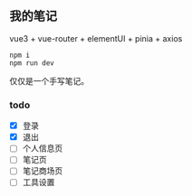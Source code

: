 ## 我的笔记

vue3 + vue-router + elementUI + pinia + axios

```
npm i
npm run dev
```

仅仅是一个手写笔记。

### todo

- [x] 登录
- [x] 退出
- [ ] 个人信息页
- [ ] 笔记页
- [ ] 笔记商场页
- [ ] 工具设置
